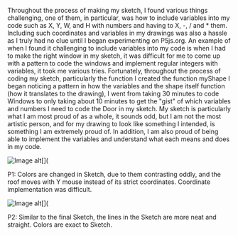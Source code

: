 Throughout the process of making my sketch, I found various things challenging, one of them, in particular, was how to include variables into my code such as X, Y, W, and H with numbers and having to X, -, / and *  them. Including such coordinates and variables in my drawings was also a hassle as I truly had no clue until I began experimenting on P5js.org. An example of when I found it challenging to include variables into my code is when I had to make the right window in my sketch, it was difficult for me to come up with a pattern to code the windows and implement regular integers with variables, it took me various tries. Fortunately, throughout the process of coding my sketch, particularly the function I created the function myShape I began noticing a pattern in how the variables and the shape itself function (how it translates to the drawing), I went from taking 30 minutes to code Windows to only taking about 10 minutes to get the "gist" of which variables and numbers I need to code the Door in my sketch. My sketch is particularly what I am most proud of as a whole, it sounds odd, but I am not the most artistic person, and for my drawing to look like something I intended, is something I am extremely proud of. In addition, I am also proud of being able to implement the variables and understand what each means and does in my code. 

![Image alt[](](https://github.com/joaniborragil/shapessketch.io/blob/main/IMG_0117.jpg?raw=true)

P1: Colors are changed in Sketch, due to them contrasting oddly, and the roof moves with Y mouse instead of its strict coordinates. Coordinate implementation was difficult.  



![Image alt[](](https://github.com/joaniborragil/shapessketch.io/blob/main/IMG_0103.jpg?raw=true)



P2: Similar to the final Sketch, the lines in the Sketch are more neat and straight. Colors are exact to Sketch.

